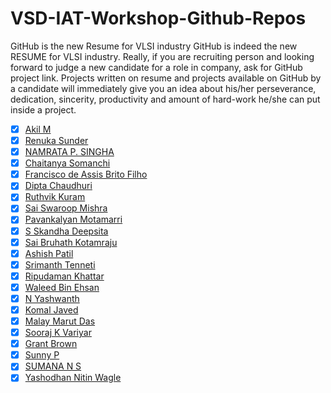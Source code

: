 # VSD-IAT-Workshop-Github-Repos
GitHub is the new Resume for VLSI industry  GitHub is indeed the new RESUME for VLSI industry. 
Really, if you are recruiting person and looking forward to judge a new candidate for a role in company, ask for GitHub project link. 
Projects written on resume and projects available on GitHub by a candidate will immediately give you an idea about his/her perseverance, dedication, sincerity, productivity and amount of hard-work he/she can put inside a project.

- [x] [Akil M](https://github.com/akilm/Physical-Design)
- [x] [Renuka Sunder](https://github.com/renu883/openlane_sky130)
- [x] [NAMRATA P. SINGHA](https://github.com/n-singha/PhysicalDesign_Workshop)
- [x] [Chaitanya Somanchi](https://github.com/Chaituvisu/PHYSICAL-DESIGN-Workshop.git)
- [x] [Francisco de Assis Brito Filho](https://github.com/britovski/vsdBasicPD)
- [x] [Dipta Chaudhuri](https://github.com/dipta30/VSD-PD-workshop)
- [x] [Ruthvik Kuram](https://github.com/rkuram/Beginner-Physical-design)
- [x] [Sai Swaroop Mishra](https://github.com/SaiSwaroopMishra/VSD-Physical-Design-Workshop)
- [x] [Pavankalyan Motamarri](https://github.com/pkmotam/PD_WORKSHOP_Using_Open_Source_Tools)
- [x] [S Skandha Deepsita](https://github.com/deepsita/vsdBasicPD)
- [x] [Sai Bruhath Kotamraju](https://github.com/Bruhath10/Physical-Design)
- [x] [Ashish Patil](https://github.com/patil19/OpenSourcePhyDesign)
- [x] [Srimanth Tenneti](https://github.com/srimanthtenneti/VSD-Advanced-Physical-Design-Workshop)
- [x] [Ripudaman Khattar](https://github.com/ripudamank2/OpenLANE-Sky130-Physical-Design-Workshop)
- [x] [Waleed Bin Ehsan](https://github.com/waleedbinehsan-lm/VSD-VLSI)
- [x] [N Yashwanth](https://github.com/YashwanthN09/Sky130_openLANE)
- [x] [Komal Javed](https://github.com/KomalJaved01/Physical-Design-using-openlane-Sky130/blob/main/README.md)
- [x] [Malay Marut Das](https://github.com/Code1983/VSD-VLSI-Workshop)
- [x] [Sooraj K Variyar](https://github.com/soorajkvl/openLANE-Sky130-Workshop)
- [x] [Grant Brown](https://gitlab.com/gab13c/openlane-workshop)
- [x] [Sunny P](https://github.com/reachsunny/OpenLANE_with_Google-Sky130-PDK)
- [x] [SUMANA N S](https://github.com/SUMANA-N-S/Advanced-Physical-Design-Workshop-using-openLANE---sky130.git)
- [x] [Yashodhan Nitin Wagle](https://github.com/yasho2249/openlane_pd_flow)
